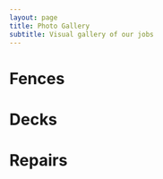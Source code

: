 ```yaml
---
layout: page
title: Photo Gallery
subtitle: Visual gallery of our jobs
---
```


# Fences


# Decks


# Repairs


